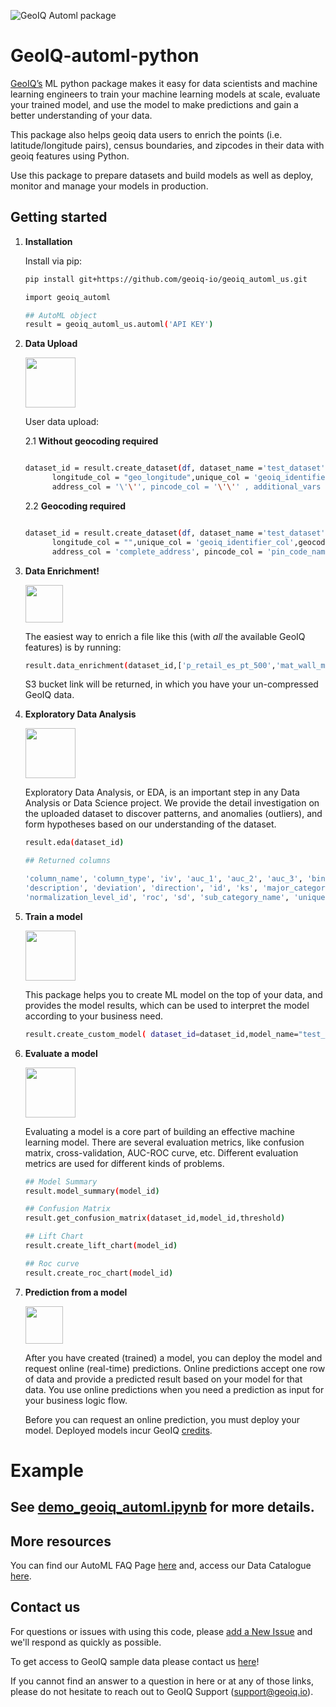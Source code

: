 ![GeoIQ Automl package](https://geoiq.io/_next/image?url=%2Fimages%2Flogo.svg&w=256&q=75)

# GeoIQ-automl-python

[GeoIQ’s](https://geoiq.io/) ML python package makes it easy for data scientists and machine learning engineers to train your machine learning models at scale, evaluate your trained model, and use the model to make predictions and gain a better understanding of your data.

This package also helps geoiq data users to enrich the points (i.e. latitude/longitude pairs), census boundaries, and zipcodes in their data with geoiq features using Python.

Use this package to prepare datasets and build models as well as deploy, monitor and manage your models in production. 

## Getting started

1. **Installation** 

    Install via pip:

    ```bash
    pip install git+https://github.com/geoiq-io/geoiq_automl_us.git
    ```
    
    ```bash
    import geoiq_automl
    
    ## AutoML object
    result = geoiq_automl_us.automl('API KEY')
    ```
    
   
    
2. **Data Upload** <p align="left">
<img src="https://automl.geoiq.io/static/media/add-dataset.1bde6b66.svg" 
     width="80" 
     height="80"></p>

    User data upload:


    2.1 ****Without geocoding required****
    ```bash
    
    dataset_id = result.create_dataset(df, dataset_name ='test_dataset' ,dv_col = 'dv_90', dv_positive = '1',latitude_col = "geo_latitude" ,
          longitude_col = "geo_longitude",unique_col = 'geoiq_identifier_col',geocoding = 'F',
          address_col = '\'\'', pincode_col = '\'\'' , additional_vars = '[]')
    ```
    2.2 ****Geocoding required****
    ```bash
    
    dataset_id = result.create_dataset(df, dataset_name ='test_dataset' ,dv_col = 'dv_90', dv_positive = '1',latitude_col = "" ,
          longitude_col = "",unique_col = 'geoiq_identifier_col',geocoding = 'T',
          address_col = 'complete_address', pincode_col = 'pin_code_name' , additional_vars = '[]')
    ```

3. **Data Enrichment!**<p align="left">
<img src="https://cdn-icons-png.flaticon.com/512/300/300864.png" 
     width="60" 
     height="60"></p>

    The easiest way to enrich a file like this (with *all* the available GeoIQ features) is by running:

    ```bash
    result.data_enrichment(dataset_id,['p_retail_es_pt_500','mat_wall_mud_unbrnt_brck_perc_500','p_health_hp_np_1000'])
    ```

    S3 bucket link will be returned, in which you have your un-compressed GeoIQ data.
    
4. **Exploratory Data Analysis**<p align="left">
<img src="https://automl.geoiq.io/static/media/compare.4f516f22.svg" 
     width="80" 
     height="80"></p>

    Exploratory Data Analysis, or EDA, is an important step in any Data Analysis or Data Science project. We provide the detail investigation on the uploaded dataset to discover patterns, and anomalies (outliers), and form hypotheses based on our understanding of the dataset. 

    ```bash
    result.eda(dataset_id)
    ```
    ```bash
    ## Returned columns
    
    'column_name', 'column_type', 'iv', 'auc_1', 'auc_2', 'auc_3', 'bins', 'catchment', 'category', 'F_test_pvalue', 'T_test_pvalue', 'desc_name',
    'description', 'deviation', 'direction', 'id', 'ks', 'major_category', 'max_ks', 'mean', 'name', 'normalization_level',
    'normalization_level_id', 'roc', 'sd', 'sub_category_name', 'unique', 'unique_count', 'variable', 'vhm_hierarchy_id'
     ```
    
5. **Train a model**<p align="left">
<img src="https://automl.geoiq.io/static/media/train.6fddcfa4.svg" 
     width="80" 
     height="80"></p>
     
    This package helps you to create ML model on the top of your data, and provides the model results, which can be used to interpret the model according to your business need.

    ```bash
    result.create_custom_model( dataset_id=dataset_id,model_name="test_model",model_type = "xgboost", split_ratio ="[0.7,0.3,None]")
    ```

6. **Evaluate a model**<p align="left">
<img src="https://automl.geoiq.io/static/media/evaluate.dbfee37d.svg" 
     width="80" 
     height="80"></p>

   Evaluating a model is a core part of building an effective machine learning model. There are several evaluation metrics, like confusion matrix, cross-validation, AUC-ROC curve, etc. Different evaluation metrics are used for different kinds of problems.

    ```bash
    ## Model Summary
    result.model_summary(model_id)
    
    ## Confusion Matrix
    result.get_confusion_matrix(dataset_id,model_id,threshold)
    
    ## Lift Chart
    result.create_lift_chart(model_id)
    
    ## Roc curve
    result.create_roc_chart(model_id)
    
    
    ```
7. **Prediction from a model**<p align="left">
<img src="https://cdn-icons-png.flaticon.com/512/300/300834.png" 
     width="60" 
     height="60"></p>

     After you have created (trained) a model, you can deploy the model and request online (real-time) predictions. Online predictions accept one row of data and provide a predicted result based on your model for that data. You use online predictions when you need a prediction as input for your business logic flow.

    Before you can request an online prediction, you must deploy your model. Deployed models incur GeoIQ [credits](https://console.geoiq.io/in/credits). 
    


# Example


 





## See [demo_geoiq_automl.ipynb](https://github.com/geoiq-io/geoiq_automl/blob/main/tests/final_demo_geoiq_automl.ipynb) for more details.



## More resources

You can find our AutoML FAQ Page [here](https://geoiq.io/products/no-code-ml) and, access our Data Catalogue [here](https://catalog.geoiq.io/in).

    


## Contact us

For questions or issues with using this code, please [add a New Issue](https://github.com/geoiq-io/geoiq_automl/issues/new) and we'll respond as quickly as possible.

To get access to GeoIQ sample data please contact us [here](https://www.geoiq.io/contact)!

If you cannot find an answer to a question in here or at any of those links, please do not hesitate to reach out to GeoIQ Support (support@geoiq.io).
